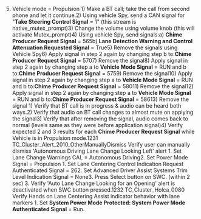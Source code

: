 5) Vehicle mode = Propulsion 1) Make a BT call; take the call from second phone and let it continue.2) Using vehicle Spy, send a CAN signal for "**Take Steering Control Signal** = 1" (this stream is native_mutex_prompt)3) Change the volume using volume knob (this will activate Mutex_prompt)4) Using vehicle Spy, send signals:a) **Chime Producer Request Signal** = 565b) **Lane Detection Warning and Control Attenuation Requested Signal** = True5) Remove the signals using Vehicle Spy6) Apply signal in step 2 again by changing step b to:**Chime Producer Request Signal** = 5707) Remove the signal8) Apply signal in step 2 again by changing step a to **Vehicle Mode Signal** = RUN and b to:**Chime Producer Request Signal** = 5759) Remove the signal10) Apply signal in step 2 again by changing step a to **Vehicle Mode Signal** = RUN and b to:**Chime Producer Request Signal** = 58011) Remove the signal12) Apply signal in step 2 again by changing step a to **Vehicle Mode Signal** = RUN and b to:**Chime Producer Request Signal** = 58613) Remove the signal 1) Verify that BT call is in progress & audio can be heard both ways.2) Verify that audio on BT call changes to almost mute on applying the signal3) Verify that after removing the signal, audio comes back to normal (levels same as they were before application signal)4) Verify expected 2 and 3 results for each **Chime Producer Request Signal** while Vehicle is in Propulsion mode.1231 TC_Cluster_Alert_2010_OtherManuallyDismiss Verify user can manually dismiss 'Autonomous Driving Lane Change Looking Left' alert 1. Set Lane Change Warnings CAL = Autonomous Driving2. Set Power Mode Signal = Propulsion 1. Set Lane Centering Control Indication Request Authenticated Signal = 262. Set Advanced Driver Assist Systems Trim Level Indication Signal = None3. Press Select button on SWC. (within 2 sec) 3. Verify 'Auto Lane Change Looking for an Opening' alert is deactivated when SWC button pressed.1232 TC_Cluster_Holca_0080 Verify Hands on Lane Centering Assist indicator behavior with lane markers 1. Set **System Power Mode Protected: System Power Mode Authenticated Signal** = Run.